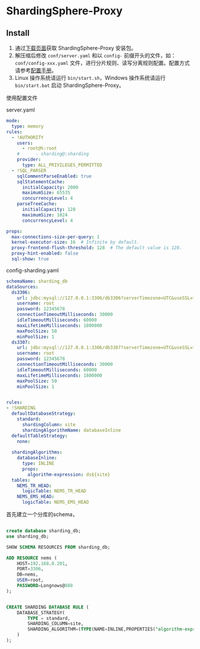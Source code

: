 # ShardingSphere-Proxy 

## Install

1. 通过[下载页面](https://shardingsphere.apache.org/document/current/cn/downloads/)获取 ShardingSphere-Proxy 安装包。
2. 解压缩后修改 `conf/server.yaml` 和以 `config-` 前缀开头的文件，如：`conf/config-xxx.yaml` 文件，进行分片规则、读写分离规则配置。配置方式请参考[配置手册](https://shardingsphere.apache.org/document/current/cn/user-manual/shardingsphere-proxy/yaml-config/)。
3. Linux 操作系统请运行 `bin/start.sh`，Windows 操作系统请运行 `bin/start.bat` 启动 ShardingSphere-Proxy。





使用配置文件

server.yaml

```yaml
mode:
  type: memory
rules:
  - !AUTHORITY
    users:
      - root@%:root
    #      - sharding@:sharding
    provider:
      type: ALL_PRIVILEGES_PERMITTED
  - !SQL_PARSER
    sqlCommentParseEnabled: true
    sqlStatementCache:
      initialCapacity: 2000
      maximumSize: 65535
      concurrencyLevel: 4
    parseTreeCache:
      initialCapacity: 128
      maximumSize: 1024
      concurrencyLevel: 4

props:
  max-connections-size-per-query: 1
  kernel-executor-size: 16  # Infinite by default.
  proxy-frontend-flush-threshold: 128  # The default value is 128.
  proxy-hint-enabled: false
  sql-show: true
```



config-sharding.yaml

```yaml
schemaName: sharding_db
dataSources:
  ds3306:
    url: jdbc:mysql://127.0.0.1:3306/db3306?serverTimezone=UTC&useSSL=false
    username: root
    password: 12345678
    connectionTimeoutMilliseconds: 30000
    idleTimeoutMilliseconds: 60000
    maxLifetimeMilliseconds: 1800000
    maxPoolSize: 50
    minPoolSize: 1
  ds3307:
    url: jdbc:mysql://127.0.0.1:3306/db3307?serverTimezone=UTC&useSSL=false
    username: root
    password: 12345678
    connectionTimeoutMilliseconds: 30000
    idleTimeoutMilliseconds: 60000
    maxLifetimeMilliseconds: 1800000
    maxPoolSize: 50
    minPoolSize: 1


rules:
- !SHARDING
  defaultDatabaseStrategy:
    standard:
      shardingColumn: site
      shardingAlgorithmName: databaseInline
  defaultTableStrategy:
    none:
  
  shardingAlgorithms:
    databaseInline:
      type: INLINE
      props:
        algorithm-expression: ds${site}
  tables:
    NEMS_TR_HEAD:
      logicTable: NEMS_TR_HEAD
    NEMS_EMS_HEAD:
      logicTable: NEMS_EMS_HEAD
```





首先建立一个分库的schema， 

```sql

create database sharding_db;
use sharding_db;

SHOW SCHEMA RESOURCES FROM sharding_db;

ADD RESOURCE nems (
    HOST=192.168.0.201,
    PORT=3306,
    DB=nems,
    USER=root,
    PASSWORD=Longnows@888
);


CREATE SHARDING DATABASE RULE (
	DATABASE_STRATEGY(
		TYPE = standard,
		SHARDING_COLUMN=site,
		SHARDING_ALGORITHM=(TYPE(NAME=INLINE,PROPERTIES("algorithm-expression"="ds->${site}")))
	)
);
```




